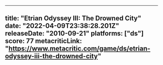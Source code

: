 
---
title: "Etrian Odyssey III: The Drowned City"
date: "2022-04-09T23:38:28.201Z"
releaseDate: "2010-09-21"
platforms: ["ds"]
score: 77
metacriticLink: "https://www.metacritic.com/game/ds/etrian-odyssey-iii-the-drowned-city"
---
